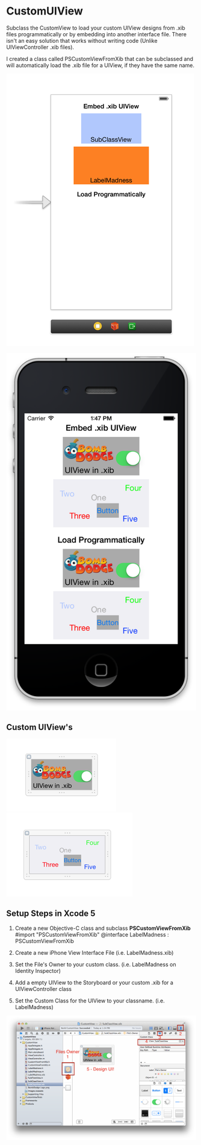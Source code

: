 CustomUIView
============

Subclass the CustomView to load your custom UIView designs from .xib files programmatically or by embedding into another interface file. There isn't an easy solution that works without writing code (Unlike UIViewController .xib files).

I created a class called PSCustomViewFromXib that can be subclassed and will automatically load the .xib file for a UIView, if they have the same name. 

![Storyboard with embedded UIViews](https://raw.githubusercontent.com/PaulSolt/CustomUIView/master/CustomView/Storyboard.png)

![Loaded UIViews for iPhone](https://raw.githubusercontent.com/PaulSolt/CustomUIView/master/CustomView/Custom%20UIView%20on%20iPhone.png)

Custom UIView's
----
![SubclassView](https://raw.githubusercontent.com/PaulSolt/CustomUIView/master/CustomView/SubclassView.png)
![LabelMadness](https://raw.githubusercontent.com/PaulSolt/CustomUIView/master/CustomView/LabelMadness.png)


Setup Steps in Xcode 5
----
1. Create a new Objective-C class and subclass **PSCustomViewFromXib** 
    #import "PSCustomViewFromXib"
    @interface LabelMadness : PSCustomViewFromXib

2. Create a new iPhone View Interface File (i.e. LabelMadness.xib)
3. Set the File's Owner to your custom class. (i.e. LabelMadness on Identity Inspector)
4. Add a empty UIView to the Storyboard or your custom .xib for a UIViewController class
5. Set the Custom Class for the UIView to your classname. (i.e. LabelMadness)

![Set File's Owner for the Custom UIView in the Interface Builder](https://raw.githubusercontent.com/PaulSolt/CustomUIView/master/CustomView/UIView%20xib%20Setup.png)
